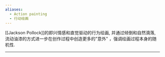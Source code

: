```yaml
---
aliases:
  - Action painting
  - 行动绘画
---
```

[[Jackson Pollock]]的即兴情感和直觉驱动的行为绘画, 并通过倾倒和自然滴落, 流动油漆的方式进一步在创作过程中创造更多的"意外" ，强调绘画过程本身的随机性. 

---
